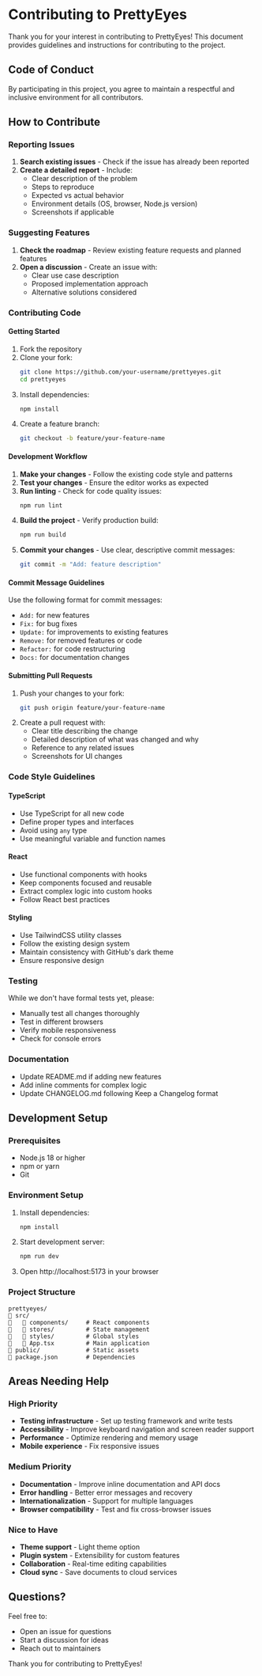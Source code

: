 # Contributing to PrettyEyes

Thank you for your interest in contributing to PrettyEyes! This document provides guidelines and instructions for contributing to the project.

## Code of Conduct

By participating in this project, you agree to maintain a respectful and inclusive environment for all contributors.

## How to Contribute

### Reporting Issues

1. **Search existing issues** - Check if the issue has already been reported
2. **Create a detailed report** - Include:
   - Clear description of the problem
   - Steps to reproduce
   - Expected vs actual behavior
   - Environment details (OS, browser, Node.js version)
   - Screenshots if applicable

### Suggesting Features

1. **Check the roadmap** - Review existing feature requests and planned features
2. **Open a discussion** - Create an issue with:
   - Clear use case description
   - Proposed implementation approach
   - Alternative solutions considered

### Contributing Code

#### Getting Started

1. Fork the repository
2. Clone your fork:
   ```bash
   git clone https://github.com/your-username/prettyeyes.git
   cd prettyeyes
   ```
3. Install dependencies:
   ```bash
   npm install
   ```
4. Create a feature branch:
   ```bash
   git checkout -b feature/your-feature-name
   ```

#### Development Workflow

1. **Make your changes** - Follow the existing code style and patterns
2. **Test your changes** - Ensure the editor works as expected
3. **Run linting** - Check for code quality issues:
   ```bash
   npm run lint
   ```
4. **Build the project** - Verify production build:
   ```bash
   npm run build
   ```
5. **Commit your changes** - Use clear, descriptive commit messages:
   ```bash
   git commit -m "Add: feature description"
   ```

#### Commit Message Guidelines

Use the following format for commit messages:
- `Add:` for new features
- `Fix:` for bug fixes
- `Update:` for improvements to existing features
- `Remove:` for removed features or code
- `Refactor:` for code restructuring
- `Docs:` for documentation changes

#### Submitting Pull Requests

1. Push your changes to your fork:
   ```bash
   git push origin feature/your-feature-name
   ```
2. Create a pull request with:
   - Clear title describing the change
   - Detailed description of what was changed and why
   - Reference to any related issues
   - Screenshots for UI changes

### Code Style Guidelines

#### TypeScript

- Use TypeScript for all new code
- Define proper types and interfaces
- Avoid using `any` type
- Use meaningful variable and function names

#### React

- Use functional components with hooks
- Keep components focused and reusable
- Extract complex logic into custom hooks
- Follow React best practices

#### Styling

- Use TailwindCSS utility classes
- Follow the existing design system
- Maintain consistency with GitHub's dark theme
- Ensure responsive design

### Testing

While we don't have formal tests yet, please:
- Manually test all changes thoroughly
- Test in different browsers
- Verify mobile responsiveness
- Check for console errors

### Documentation

- Update README.md if adding new features
- Add inline comments for complex logic
- Update CHANGELOG.md following Keep a Changelog format

## Development Setup

### Prerequisites

- Node.js 18 or higher
- npm or yarn
- Git

### Environment Setup

1. Install dependencies:
   ```bash
   npm install
   ```

2. Start development server:
   ```bash
   npm run dev
   ```

3. Open http://localhost:5173 in your browser

### Project Structure

```
prettyeyes/
   src/
      components/     # React components
      stores/         # State management
      styles/         # Global styles
      App.tsx         # Main application
   public/             # Static assets
   package.json        # Dependencies
```

## Areas Needing Help

### High Priority

- **Testing infrastructure** - Set up testing framework and write tests
- **Accessibility** - Improve keyboard navigation and screen reader support
- **Performance** - Optimize rendering and memory usage
- **Mobile experience** - Fix responsive issues

### Medium Priority

- **Documentation** - Improve inline documentation and API docs
- **Error handling** - Better error messages and recovery
- **Internationalization** - Support for multiple languages
- **Browser compatibility** - Test and fix cross-browser issues

### Nice to Have

- **Theme support** - Light theme option
- **Plugin system** - Extensibility for custom features
- **Collaboration** - Real-time editing capabilities
- **Cloud sync** - Save documents to cloud services

## Questions?

Feel free to:
- Open an issue for questions
- Start a discussion for ideas
- Reach out to maintainers

Thank you for contributing to PrettyEyes!